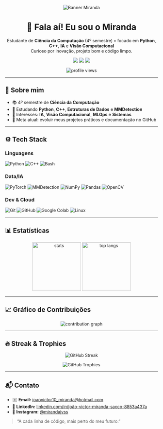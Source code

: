 <!-- Banner roxo sólido com fonte cursiva -->
<p align="center">
  <img src="https://capsule-render.vercel.app/api?type=waving&height=250&text=Miranda&fontAlign=50&fontAlignY=40&color=6A0DAD&fontColor=ffffff&fontFamily=Pacifico&desc=Desenvolvedor%20e%20Estudante%20de%20Ci%C3%AAncia%20da%20Computa%C3%A7%C3%A3o&descAlign=50&descAlignY=65&descSize=14&animation=fadeIn" alt="Banner Miranda"/>
</p>

<h1 align="center">🎯 Fala aí! Eu sou o Miranda</h1>
<p align="center">
  Estudante de <b>Ciência da Computação</b> (4º semestre) • focado em <b>Python</b>, <b>C++</b>, <b>IA</b> e <b>Visão Computacional</b><br/>
  Curioso por inovação, projeto bom e código limpo.
</p>

<p align="center">
  <a href="mailto:joaovictor10_miranda@hotmail.com"><img src="https://img.shields.io/badge/Email-joaovictor10__miranda%40hotmail.com-6A0DAD?style=for-the-badge&logo=minutemailer&logoColor=white" /></a>
  <a href="https://www.instagram.com/mirandajvss"><img src="https://img.shields.io/badge/Instagram-@mirandajvss-6A0DAD?style=for-the-badge&logo=instagram&logoColor=white" /></a>
  <a href="https://www.linkedin.com/in/jo%C3%A3o-victor-miranda-sacco-8853a437a"><img src="https://img.shields.io/badge/LinkedIn-João%20Victor%20Miranda-6A0DAD?style=for-the-badge&logo=linkedin&logoColor=white" /></a>
</p>

<p align="center">
  <img src="https://komarev.com/ghpvc/?username=miranda-1&style=flat-square&label=Profile%20views&color=6A0DAD" alt="profile views"/>
</p>

---

## 🧩 Sobre mim
- 📚 4º semestre de **Ciência da Computação**
- 🧠 Estudando **Python**, **C++**, **Estruturas de Dados** e **MMDetection**
- 🔬 Interesses: **IA**, **Visão Computacional**, **MLOps** e **Sistemas**
- 🎯 Meta atual: evoluir meus projetos práticos e documentação no GitHub

---

## ⚙️ Tech Stack
### Linguagens
![Python](https://img.shields.io/badge/Python-6A0DAD?style=for-the-badge&logo=python&logoColor=white)
![C++](https://img.shields.io/badge/C%2B%2B-6A0DAD?style=for-the-badge&logo=c%2B%2B&logoColor=white)
![Bash](https://img.shields.io/badge/Bash-6A0DAD?style=for-the-badge&logo=gnubash&logoColor=white)

### Data/IA
![PyTorch](https://img.shields.io/badge/PyTorch-6A0DAD?style=for-the-badge&logo=pytorch&logoColor=white)
![MMDetection](https://img.shields.io/badge/MMDetection-6A0DAD?style=for-the-badge&logoColor=white)
![NumPy](https://img.shields.io/badge/NumPy-6A0DAD?style=for-the-badge&logo=numpy&logoColor=white)
![Pandas](https://img.shields.io/badge/Pandas-6A0DAD?style=for-the-badge&logo=pandas&logoColor=white)
![OpenCV](https://img.shields.io/badge/OpenCV-6A0DAD?style=for-the-badge&logo=opencv&logoColor=white)

### Dev & Cloud
![Git](https://img.shields.io/badge/Git-6A0DAD?style=for-the-badge&logo=git&logoColor=white)
![GitHub](https://img.shields.io/badge/GitHub-6A0DAD?style=for-the-badge&logo=github&logoColor=white)
![Google Colab](https://img.shields.io/badge/Google%20Colab-6A0DAD?style=for-the-badge&logo=googlecolab&logoColor=white)
![Linux](https://img.shields.io/badge/Linux-6A0DAD?style=for-the-badge&logo=linux&logoColor=white)

---

## 📊 Estatísticas
<p align="center">
  <img height="160" src="https://github-readme-stats.vercel.app/api?username=miranda-1&show_icons=true&theme=midnight-purple&rank_icon=github" alt="stats"/>
  <img height="160" src="https://github-readme-stats.vercel.app/api/top-langs/?username=miranda-1&layout=compact&theme=midnight-purple" alt="top langs"/>
</p>

---

## 📈 Gráfico de Contribuições
<p align="center">
  <img src="https://github-readme-activity-graph.vercel.app/graph?username=miranda-1&bg_color=0d1117&color=c9d1d9&line=6A0DAD&point=6A0DAD&area=true&hide_border=true" alt="contribution graph"/>
</p>

---

## 🔥 Streak & Trophies
<p align="center">
  <img src="https://streak-stats.demolab.com?user=miranda-1&theme=tokyonight&hide_border=true&border_radius=6" alt="GitHub Streak" />
</p>

<p align="center">
  <img src="https://github-profile-trophy.vercel.app/?username=miranda-1&theme=dracula&no-frame=true&no-bg=true&margin-w=4" alt="GitHub Trophies"/>
</p>

---

## 📬 Contato
- ✉️ **Email:** <joaovictor10_miranda@hotmail.com>  
- 💼 **LinkedIn:** [linkedin.com/in/joão-victor-miranda-sacco-8853a437a](https://www.linkedin.com/in/jo%C3%A3o-victor-miranda-sacco-8853a437a)  
- 📸 **Instagram:** [@mirandajvss](https://www.instagram.com/mirandajvss)

> “A cada linha de código, mais perto do meu futuro.”

